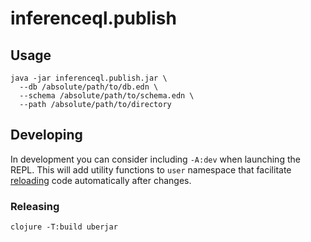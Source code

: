 # inferenceql.publish

## Usage

``` shell
java -jar inferenceql.publish.jar \
  --db /absolute/path/to/db.edn \
  --schema /absolute/path/to/schema.edn \
  --path /absolute/path/to/directory
```

## Developing

In development you can consider including `-A:dev` when launching the REPL. This will add utility functions to `user` namespace that facilitate [reloading](https://clojure.org/guides/repl/enhancing_your_repl_workflow) code automatically after changes.

### Releasing

``` shell
clojure -T:build uberjar
```

